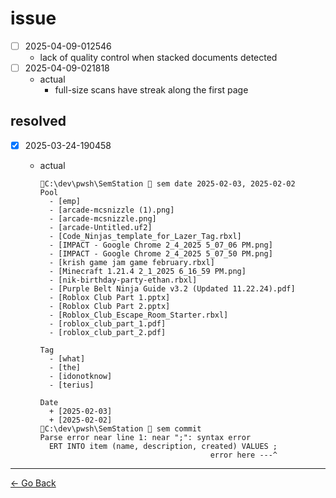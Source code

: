 # issue

- [ ] 2025-04-09-012546
  - lack of quality control when stacked documents detected
- [ ] 2025-04-09-021818
  - actual
    - full-size scans have streak along the first page

## resolved

- [x] 2025-03-24-190458
  - actual

    ```text
    C:\dev\pwsh\SemStation  sem date 2025-02-03, 2025-02-02
    Pool
      - [emp]
      - [arcade-mcsnizzle (1).png]
      - [arcade-mcsnizzle.png]
      - [arcade-Untitled.uf2]
      - [Code_Ninjas_template_for_Lazer_Tag.rbxl]
      - [IMPACT - Google Chrome 2_4_2025 5_07_06 PM.png]
      - [IMPACT - Google Chrome 2_4_2025 5_07_50 PM.png]
      - [krish game jam game february.rbxl]
      - [Minecraft 1.21.4 2_1_2025 6_16_59 PM.png]
      - [nik-birthday-party-ethan.rbxl]
      - [Purple Belt Ninja Guide v3.2 (Updated 11.22.24).pdf]
      - [Roblox Club Part 1.pptx]
      - [Roblox Club Part 2.pptx]
      - [Roblox_Club_Escape_Room_Starter.rbxl]
      - [roblox_club_part_1.pdf]
      - [roblox_club_part_2.pdf]

    Tag
      - [what]
      - [the]
      - [idonotknow]
      - [terius]

    Date
      + [2025-02-03]
      + [2025-02-02]
    C:\dev\pwsh\SemStation  sem commit
    Parse error near line 1: near ";": syntax error
      ERT INTO item (name, description, created) VALUES ;
                                          error here ---^
    ```

---

[← Go Back](../readme.md)

